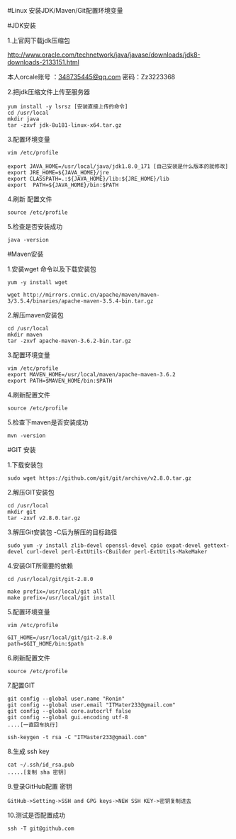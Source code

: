 #Linux 安装JDK/Maven/Git配置环境变量

#JDK安装

1.上官网下载jdk压缩包

 http://www.oracle.com/technetwork/java/javase/downloads/jdk8-downloads-2133151.html 

 本人orcale账号 ：348735445@qq.com 密码：Zz3223368

2.把jdk压缩文件上传至服务器

```shell
yum install -y lsrsz [安装直接上传的命令]
cd /usr/local
mkdir java
tar -zxvf jdk-8u181-linux-x64.tar.gz
```

3.配置环境变量

```
vim /etc/profile

export JAVA_HOME=/usr/local/java/jdk1.8.0_171 [自己安装是什么版本的就修改]
export JRE_HOME=${JAVA_HOME}/jre  
export CLASSPATH=.:${JAVA_HOME}/lib:${JRE_HOME}/lib  
export  PATH=${JAVA_HOME}/bin:$PATH

```

4.刷新 配置文件

```
source /etc/profile
```

5.检查是否安装成功

```
java -version
```



#Maven安装

1.安装wget 命令以及下载安装包

```
yum -y install wget

wget http://mirrors.cnnic.cn/apache/maven/maven-3/3.5.4/binaries/apache-maven-3.5.4-bin.tar.gz
```

2.解压maven安装包

```
cd /usr/local
mkdir maven
tar -zxvf apache-maven-3.6.2-bin.tar.gz
```

3.配置环境变量

```
vim /etc/profile
export MAVEN_HOME=/usr/local/maven/apache-maven-3.6.2
export PATH=$MAVEN_HOME/bin:$PATH
```

4.刷新配置文件

```
source /etc/profile
```

5.检查下maven是否安装成功

```
mvn -version
```



#GIT 安装

1.下载安装包

```
sudo wget https://github.com/git/git/archive/v2.8.0.tar.gz
```

2.解压GIT安装包

```
cd /usr/local
mkdir git
tar -zxvf v2.8.0.tar.gz
```

3.解压Git安装包 -C后为解压的目标路径 

```
sudo yum -y install zlib-devel openssl-devel cpio expat-devel gettext-devel curl-devel perl-ExtUtils-CBuilder perl-ExtUtils-MakeMaker
```

4.安装GIT所需要的依赖

```
cd /usr/local/git/git-2.8.0

make prefix=/usr/local/git all
make prefix=/usr/local/git install
```

5.配置环境变量

```
vim /etc/profile

GIT_HOME=/usr/local/git/git-2.8.0
path=$GIT_HOME/bin:$path
```

6.刷新配置文件

```
source /etc/profile
```

7.配置GIT

```
git config --global user.name "Ronin"
git config --global user.email "ITMater233@gmail.com"
git config --global core.autocrlf false
git config --global gui.encoding utf-8
....[一直回车执行]

ssh-keygen -t rsa -C "ITMaster233@gmail.com"

```

8.生成 ssh key 

```
cat ~/.ssh/id_rsa.pub
.....[复制 sha 密钥]
```

9.登录GitHub配置 密钥

```
GitHub->Setting->SSH and GPG keys->NEW SSH KEY->密钥复制进去
```

10.测试是否配置成功

```
ssh -T git@github.com
```

